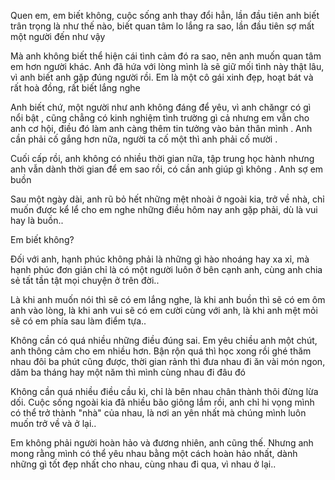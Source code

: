 Quen em, em biết không, cuộc sống anh thay đổi hẳn, lần đầu tiên anh biết trân trọng là như thế nào, biết quan tâm lo lắng ra sao, lần đầu tiên sợ mất một người đến như vậy

Mà anh không biết thể hiện cái tình cảm đó ra sao, nên anh muốn quan tâm em hơn người khác. Anh đã hứa với lòng mình là sẽ giữ mối tình này thật lâu, vì anh biết anh gặp đúng người rồi. Em là một cô gái xinh đẹp, hoạt bát và rất hoà đồng, rất biết lắng nghe

Anh biết chứ, một người như anh không đáng để yêu, vì anh chăngr có gì nổi bật , cũng chẳng có kinh nghiệm tình trường gì cả nhưng em vẫn cho anh cơ hội, điều đó làm anh càng thêm tin tưởng vào bản thân mình . Anh cần phải cố gắng hơn nữa, người ta cố một thì anh phải cố mười . 

Cuối cấp rồi, anh không có nhiều thời gian nữa, tập trung học hành nhưng anh vẫn dành thời gian để em sao rồi, có cần anh giúp gì không . Anh sợ em buồn 

Sau một ngày dài, anh rũ bỏ hết những mệt nhoài ở ngoài kia, trở về nhà, chỉ muốn được kể lể cho em nghe những điều hôm nay anh gặp phải, dù là vui hay là buồn..

Em biết không?

Đối với anh, hạnh phúc không phải là những gì hào nhoáng hay xa xỉ, mà hạnh phúc đơn giản chỉ là có một người luôn ở bên cạnh anh, cùng anh chia sẻ tất tần tật mọi chuyện ở trên đời..

Là khi anh muốn nói thì sẽ có em lắng nghe, là khi anh buồn thì sẽ có em ôm anh vào lòng, là khi anh vui sẽ có em cười cùng với anh, là khi anh mệt mỏi sẽ có em phía sau làm điểm tựa..

Không cần có quá nhiều những điều đúng sai. Em yêu chiều anh một chút, anh thông cảm cho em nhiều hơn. Bận rộn quá thì học xong rồi ghé thăm nhau đôi ba phút cũng được, thời gian rảnh thì đưa nhau đi ăn vài món ngon, dăm ba tháng hay một năm thì mình cùng nhau đi đâu đó

 Không cần quá nhiều điều cầu kì, chỉ là bên nhau chân thành thôi đừng lừa dối. Cuộc sống ngoài kia đã nhiều bão giông lắm rồi, anh chỉ hi vọng mình có thể trở thành "nhà" của nhau, là nơi an yên nhất mà chúng mình luôn muốn trở về và ở lại..

Em không phải người hoàn hảo và đương nhiên, anh cũng thế. Nhưng anh mong rằng mình có thể yêu nhau bằng một cách hoàn hảo nhất, dành những gì tốt đẹp nhất cho nhau, cùng nhau đi qua, vì nhau ở lại.. 

